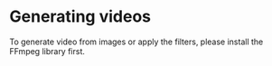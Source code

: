 # Generating videos

To generate video from images or apply the filters, please install the FFmpeg library first. 